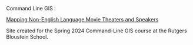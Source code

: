 Command Line GIS : 

<a href= "/TheatersLangs01.html"> Mapping Non-English Language Movie Theaters and Speakers </a>

Site created for the Spring 2024 Command-Line GIS course at the Rutgers Bloustein School.

